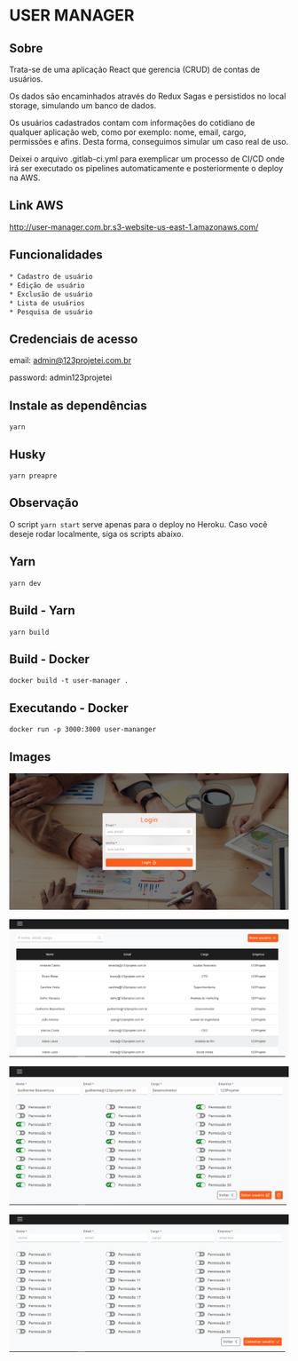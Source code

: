 # USER MANAGER

## Sobre

Trata-se de uma aplicação React que gerencia (CRUD) de contas de usuários.

Os dados são encaminhados através do Redux Sagas e persistidos no local storage, simulando um banco de dados.

Os usuários cadastrados contam com informações do cotidiano de qualquer aplicação web, como por exemplo: nome, email, cargo, permissões e afins. Desta forma, conseguimos simular um caso real de uso.

Deixei o arquivo .gitlab-ci.yml para exemplicar um processo de CI/CD onde irá ser executado os pipelines automaticamente e posteriormente o deploy na AWS.

## Link AWS

http://user-manager.com.br.s3-website-us-east-1.amazonaws.com/

## Funcionalidades

    * Cadastro de usuário
    * Edição de usuário
    * Exclusão de usuário
    * Lista de usuários
    * Pesquisa de usuário

## Credenciais de acesso

email: admin@123projetei.com.br

password: admin123projetei

## Instale as dependências

```
yarn
```

## Husky

```
yarn preapre
```

## Observação

O script `yarn start` serve apenas para o deploy no Heroku. Caso você deseje rodar localmente, siga os scripts abaixo.

## Yarn

```
yarn dev
```

## Build - Yarn

```
yarn build
```

## Build - Docker

```
docker build -t user-manager .
```

## Executando - Docker

```
docker run -p 3000:3000 user-mananger
```

## Images

![banner](./src/assets/img/login.png)

![banner](./src/assets/img/users.png)

![banner](./src/assets/img/details.png)

![banner](./src/assets/img/register.png)
